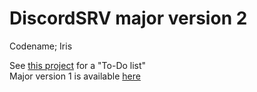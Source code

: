 # DiscordSRV major version 2
Codename; Iris

See [this project](https://github.com/DiscordSRV/Iris/projects/1) for a "To-Do list"  
Major version 1 is available [here](https://github.com/DiscordSRV/DiscordSRV)
